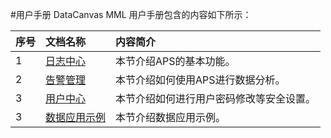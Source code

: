 #用户手册
DataCanvas MML 用户手册包含的内容如下所示：

| 序号 | 文档名称 | 内容简介 |
| :--- | :--- | :--- |
| 1 | [日志中心](user_guide/quick_start.md) | 本节介绍APS的基本功能。 |
| 2 | [告警管理](user_guide/analysis_app.md) | 本节介绍如何使用APS进行数据分析。 |
| 3 | [用户中心](user_guide/user_center.md) | 本节介绍如何进行用户密码修改等安全设置。 |
| 3 | [数据应用示例](user_guide/user_case.md) | 本节介绍数据应用示例。 |
